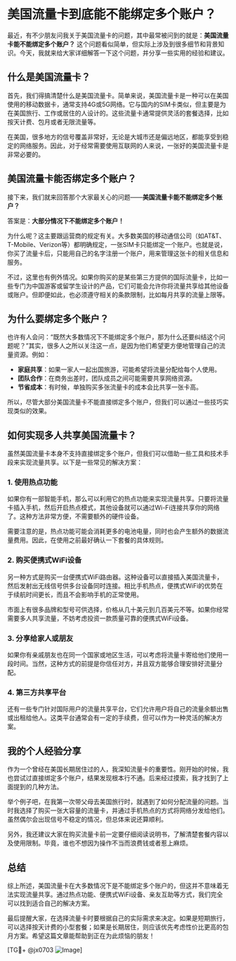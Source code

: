 # 美国流量卡到底能不能绑定多个账户？

最近，有不少朋友问我关于美国流量卡的问题，其中最常被问到的就是：**美国流量卡能不能绑定多个账户？** 这个问题看似简单，但实际上涉及到很多细节和背景知识。今天，我就来给大家详细解答一下这个问题，并分享一些实用的经验和建议。

## 什么是美国流量卡？

首先，我们得搞清楚什么是美国流量卡。简单来说，美国流量卡是一种可以在美国使用的移动数据卡，通常支持4G或5G网络。它与国内的SIM卡类似，但主要是为在美国旅行、工作或居住的人设计的。这些流量卡通常提供灵活的套餐选择，比如按天计费、包月或者无限流量等。

在美国，很多地方的信号覆盖非常好，无论是大城市还是偏远地区，都能享受到稳定的网络服务。因此，对于经常需要使用互联网的人来说，一张好的美国流量卡是非常必要的。

## 美国流量卡能否绑定多个账户？

接下来，我们就来回答那个大家最关心的问题——**美国流量卡能不能绑定多个账户？**

答案是：**大部分情况下不能绑定多个账户！**

为什么呢？这主要跟运营商的规定有关。大多数美国的移动通信公司（如AT&T、T-Mobile、Verizon等）都明确规定，一张SIM卡只能绑定一个账户。也就是说，你买了流量卡后，只能用自己的名字注册一个账户，用来管理这张卡的相关信息和服务。

不过，这里也有例外情况。如果你购买的是某些第三方提供的国际流量卡，比如一些专门为中国游客或留学生设计的产品，它们可能会允许你将流量共享给其他设备或账户。但即便如此，也必须遵守相关的条款限制，比如每月共享的流量上限等。

## 为什么要绑定多个账户？

也许有人会问：“既然大多数情况下不能绑定多个账户，那为什么还要纠结这个问题呢？”其实，很多人之所以关注这一点，是因为他们希望更方便地管理自己的流量资源。例如：

- **家庭共享**：如果一家人一起出国旅游，可能希望将流量分配给每个人使用。
- **团队合作**：在商务出差时，团队成员之间可能需要共享网络资源。
- **节省成本**：有时候，单独购买多张流量卡的成本会比共享一张卡高。

所以，尽管大部分美国流量卡不能直接绑定多个账户，但我们可以通过一些技巧实现类似的效果。

## 如何实现多人共享美国流量卡？

虽然美国流量卡本身不支持直接绑定多个账户，但我们可以借助一些工具和技术手段来实现流量共享。以下是一些常见的解决方案：

### 1. 使用热点功能

如果你有一部智能手机，那么可以利用它的热点功能来实现流量共享。只要将流量卡插入手机，然后开启热点模式，其他设备就可以通过Wi-Fi连接共享你的网络了。这种方法非常方便，不需要额外的硬件设备。

需要注意的是，热点功能可能会消耗更多的电池电量，同时也会产生额外的数据流量费用。因此，在使用之前最好确认一下套餐的具体规则。

### 2. 购买便携式WiFi设备

另一种方式是购买一台便携式WiFi路由器。这种设备可以直接插入美国流量卡，然后发射出无线信号供多台设备同时连接。相比手机热点，便携式WiFi的优势在于续航时间更长，而且不会影响手机的正常使用。

市面上有很多品牌和型号可供选择，价格从几十美元到几百美元不等。如果你经常需要多人共享流量，不妨考虑投资一款质量可靠的便携式WiFi设备。

### 3. 分享给家人或朋友

如果你有亲戚朋友也在同一个国家或地区生活，可以考虑将流量卡寄给他们使用一段时间。当然，这种方式的前提是你信任对方，并且双方能够合理安排好流量分配。

### 4. 第三方共享平台

还有一些专门针对国际用户的流量共享平台，它们允许用户将自己的流量余额出售或出租给他人。这类平台通常会有一定的手续费，但可以作为一种灵活的解决方案。

## 我的个人经验分享

作为一个曾经在美国长期居住过的人，我深知流量卡的重要性。刚开始的时候，我也尝试过直接绑定多个账户，结果发现根本行不通。后来经过摸索，我才找到了上面提到的几种方法。

举个例子吧，在我第一次带父母去美国旅行时，就遇到了如何分配流量的问题。当时我选择了购买一张大容量的流量卡，并通过手机热点的方式将网络分发给他们。虽然偶尔会出现信号不稳定的情况，但总体来说还算顺利。

另外，我还建议大家在购买流量卡前一定要仔细阅读说明书，了解清楚套餐内容以及使用限制。毕竟，谁也不想因为操作不当而浪费钱或者惹上麻烦。

## 总结

综上所述，美国流量卡在大多数情况下是不能绑定多个账户的，但这并不意味着无法实现流量共享。通过热点功能、便携式WiFi设备、亲友互助等方式，我们完全可以找到适合自己的解决方案。

最后提醒大家，在选择流量卡时要根据自己的实际需求来决定。如果是短期旅行，可以选择按天计费的小型套餐；如果是长期居住，则应该优先考虑性价比更高的包月方案。希望这篇文章能帮助到正在为此烦恼的朋友！

[TG💪+ @jx0703 ![Image](https://github.com/user-attachments/assets/dbca1d08-cadb-493c-b0ec-ad6f7a83f270)]
